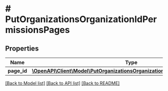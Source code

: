 # # PutOrganizationsOrganizationIdPermissionsPages

## Properties

Name | Type | Description | Notes
------------ | ------------- | ------------- | -------------
**page_id** | [**\OpenAPI\Client\Model\PutOrganizationsOrganizationIdPermissionsPagesPageId**](PutOrganizationsOrganizationIdPermissionsPagesPageId.md) |  | [optional]

[[Back to Model list]](../../README.md#models) [[Back to API list]](../../README.md#endpoints) [[Back to README]](../../README.md)
